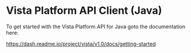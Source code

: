 # Vista Platform API Client (Java)

To get started with the Vista Platform API for Java goto the documentation here:

https://dash.readme.io/project/vista/v1.0/docs/getting-started

